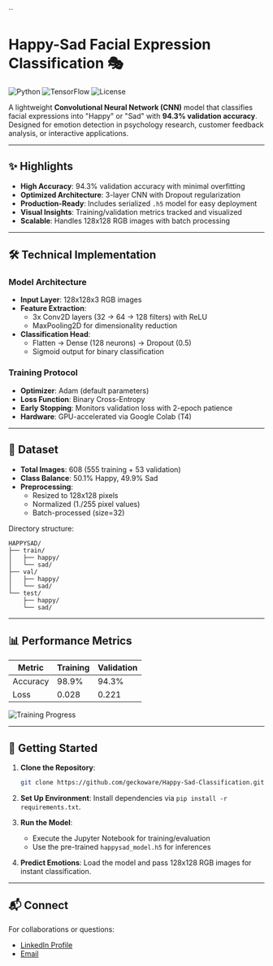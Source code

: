``
# Happy-Sad Facial Expression Classification 🎭

![Python](https://img.shields.io/badge/Python-3.8%2B-blue)
![TensorFlow](https://img.shields.io/badge/TensorFlow-2.12-orange)
![License](https://img.shields.io/badge/License-MIT-green)

A lightweight **Convolutional Neural Network (CNN)** model that classifies facial expressions into "Happy" or "Sad" with **94.3% validation accuracy**. Designed for emotion detection in psychology research, customer feedback analysis, or interactive applications.

---

## ✨ Highlights
- **High Accuracy**: 94.3% validation accuracy with minimal overfitting
- **Optimized Architecture**: 3-layer CNN with Dropout regularization
- **Production-Ready**: Includes serialized `.h5` model for easy deployment
- **Visual Insights**: Training/validation metrics tracked and visualized
- **Scalable**: Handles 128x128 RGB images with batch processing

---

## 🛠 Technical Implementation
### Model Architecture
- **Input Layer**: 128x128x3 RGB images
- **Feature Extraction**: 
  - 3x Conv2D layers (32 → 64 → 128 filters) with ReLU
  - MaxPooling2D for dimensionality reduction
- **Classification Head**: 
  - Flatten → Dense (128 neurons) → Dropout (0.5)
  - Sigmoid output for binary classification

### Training Protocol
- **Optimizer**: Adam (default parameters)
- **Loss Function**: Binary Cross-Entropy
- **Early Stopping**: Monitors validation loss with 2-epoch patience
- **Hardware**: GPU-accelerated via Google Colab (T4)

---

## 📂 Dataset
- **Total Images**: 608 (555 training + 53 validation)
- **Class Balance**: 50.1% Happy, 49.9% Sad
- **Preprocessing**:
  - Resized to 128x128 pixels
  - Normalized (1./255 pixel values)
  - Batch-processed (size=32)

Directory structure:
```
HAPPYSAD/
├── train/
│   ├── happy/
│   └── sad/
├── val/
│   ├── happy/
│   └── sad/
└── test/
    ├── happy/
    └── sad/

```

---

## 📊 Performance Metrics
| Metric          | Training | Validation |
|-----------------|----------|------------|
| Accuracy        | 98.9%    | 94.3%      |
| Loss           | 0.028    | 0.221      |

![Training Progress](assets/training_metrics.png)

---

## 🚀 Getting Started
1. **Clone the Repository**:
   ```bash
   git clone https://github.com/geckoware/Happy-Sad-Classification.git
   ```

2. **Set Up Environment**:
   Install dependencies via `pip install -r requirements.txt`.

3. **Run the Model**:
   - Execute the Jupyter Notebook for training/evaluation
   - Use the pre-trained `happysad_model.h5` for inferences

4. **Predict Emotions**:
   Load the model and pass 128x128 RGB images for instant classification.

---

## 📬 Connect
For collaborations or questions:
- [LinkedIn Profile](https://www.linkedin.com/in/fevzihan-alkan-282963337/)
- [Email](alkanfevzihan@gmail.com)
```
